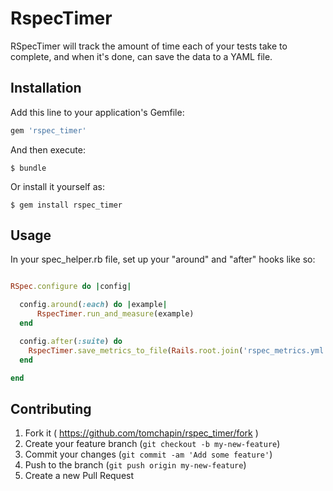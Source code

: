 # RspecTimer

RSpecTimer will track the amount of time each of your tests take to complete,
and when it's done, can save the data to a YAML file.

## Installation

Add this line to your application's Gemfile:

```ruby
gem 'rspec_timer'
```

And then execute:

    $ bundle

Or install it yourself as:

    $ gem install rspec_timer

## Usage

In your spec_helper.rb file, set up your "around" and "after" hooks like so:

```ruby

RSpec.configure do |config|

  config.around(:each) do |example|
      RspecTimer.run_and_measure(example)
  end

  config.after(:suite) do
    RspecTimer.save_metrics_to_file(Rails.root.join('rspec_metrics.yml').to_s)
  end

end

```

## Contributing

1. Fork it ( https://github.com/tomchapin/rspec_timer/fork )
2. Create your feature branch (`git checkout -b my-new-feature`)
3. Commit your changes (`git commit -am 'Add some feature'`)
4. Push to the branch (`git push origin my-new-feature`)
5. Create a new Pull Request
